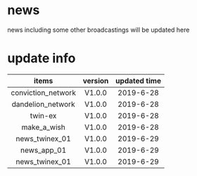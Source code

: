 # news
news including some other broadcastings will be updated here

# update info

items | version |  updated time  
:-: | :-: | :-: | 
conviction_network | V1.0.0 | 2019-6-28
dandelion_network | V1.0.0 | 2019-6-28
twin-ex | V1.0.0 | 2019-6-28
make_a_wish | V1.0.0 | 2019-6-28
news_twinex_01 | V1.0.0 | 2019-6-29
news_app_01 | V1.0.0 | 2019-6-29
news_twinex_01 | V1.0.0 | 2019-6-29
